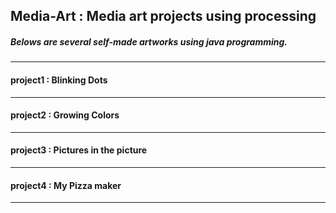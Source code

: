 ## Media-Art : Media art projects using processing
##### Belows are several self-made artworks using java programming.  
*** 
#### project1 : Blinking Dots
***
#### project2 : Growing Colors
***
#### project3 : Pictures in the picture
***
#### project4 : My Pizza maker
***

